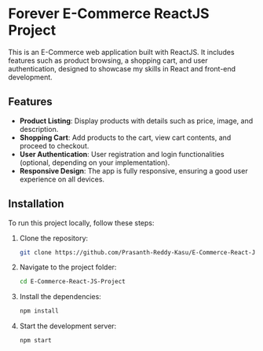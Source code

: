 # Forever E-Commerce ReactJS Project

This is an E-Commerce web application built with ReactJS. It includes features such as product browsing, a shopping cart, and user authentication, designed to showcase my skills in React and front-end development.

## Features
- **Product Listing**: Display products with details such as price, image, and description.
- **Shopping Cart**: Add products to the cart, view cart contents, and proceed to checkout.
- **User Authentication**: User registration and login functionalities (optional, depending on your implementation).
- **Responsive Design**: The app is fully responsive, ensuring a good user experience on all devices.

## Installation

To run this project locally, follow these steps:

1. Clone the repository:
   ```bash
   git clone https://github.com/Prasanth-Reddy-Kasu/E-Commerce-React-JS-Project.git
   ```
2. Navigate to the project folder:
   ```bash
   cd E-Commerce-React-JS-Project
   ```
3. Install the dependencies:
   ```bash
   npm install
   ```
4. Start the development server:
   ```bash
   npm start
   ```
